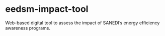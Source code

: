 # eedsm-impact-tool
Web-based digital tool to assess the impact of SANEDI’s energy efficiency awareness programs.
